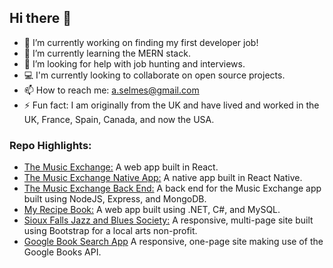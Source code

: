 ## Hi there 👋

- 🔭 I’m currently working on finding my first developer job!
- 🌱 I’m currently learning the MERN stack.
- 🤔 I’m looking for help with job hunting and interviews.
- :computer: I'm currently looking to collaborate on open source projects.
- 📫 How to reach me: a.selmes@gmail.com
- ⚡ Fun fact: I am originally from the UK and have lived and worked in the UK, France, Spain, Canada, and now the USA.

### Repo Highlights:

- [The Music Exchange:](https://github.com/aliselmes/themusicexchange) A web app built in React.
- [The Music Exchange Native App:](https://github.com/aliselmes/reactnative-themusicexchange) A native app built in React Native.
- [The Music Exchange Back End:](https://github.com/aliselmes/musicexchangeServer) A back end for the Music Exchange app built using NodeJS, Express, and MongoDB.
- [My Recipe Book:](https://github.com/aliselmes/myrecipebook) A web app built using .NET, C#, and MySQL.
- [Sioux Falls Jazz and Blues Society:](https://github.com/aliselmes/sfjb) A responsive, multi-page site built using Bootstrap for a local arts non-profit.
- [Google Book Search App](https://github.com/aliselmes/google-books-search) A responsive, one-page site making use of the Google Books API.
